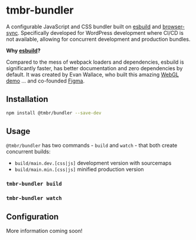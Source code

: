 # tmbr-bundler

A configurable JavaScript and CSS bundler built on [esbuild](https://esbuild.github.io) and [browser-sync](https://browsersync.io). Specifically developed for WordPress development where CI/CD is not available, allowing for concurrent development and production bundles.

**Why [esbuild](https://esbuild.github.io)?**

Compared to the mess of webpack loaders and dependencies, esbuild is significantly faster, has better documentation and zero dependencies by default. It was created by Evan Wallace, who built this amazing [WebGL demo](https://madebyevan.com/webgl-water) ... and co-founded [Figma](https://www.figma.com/).

## Installation 

```bash
npm install @tmbr/bundler --save-dev
```

## Usage
`@tmbr/bundler` has two commands - `build` and `watch` - that both create concurrent builds: 
- `build/main.dev.[css|js]` development version with sourcemaps
- `build/main.min.[css|js]` minified production version

### ``tmbr-bundler build``
### ``tmbr-bundler watch``

## Configuration

More information coming soon!
